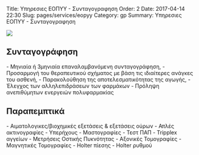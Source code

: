 Title: Υπηρεσιες ΕΟΠΥΥ - Συνταγογραφηση
Order: 2
Date: 2017-04-14 22:30
Slug: pages/services/eopyy
Category: gp
Summary: Υπηρεσιες ΕΟΠΥΥ - Συνταγογραφηση

<div id="leftbox">
    <img class="img-left" src="../../images/services/doctor.png"/>
</div>

<div id="rightbox" markdown="1">

<h2>Συνταγογράφηση</h2>  
- Μηνιαία ή 3μηνιαία επαναλαμβανόμενη συνταγογράφηση,  
- Προσαρμογή του θεραπευτικού σχήματος με βάση τις ιδιαίτερες ανάγκες του ασθενή,  
- Παρακολούθηση της αποτελεσματικότητας της αγωγής,  
- Έλεγχος των αλληλεπιδράσεων των φαρμάκων  
- Πρόληψη ανεπιθύμητων ενεργειών πολυφαρμακίας  

<br/>

<h2>Παραπεμπτικά</h2>  
- Αιματολογικες/βιοχημικές εξετάσεις & εξετάσεις ούρων  
- Απλές ακτινογραφίες  
- Υπερήχους  
- Μαστογραφίες  
- Τεστ ΠΑΠ  
- Tripplex αγγείων  
- Μετρήσεις Οστικής Πυκνότητας  
- Αξονικές Τομογραφίες  
- Μαγνητικές Τομογραφίες  
- Holter πίεσης  
- Ηolter ρυθμού  

</div>